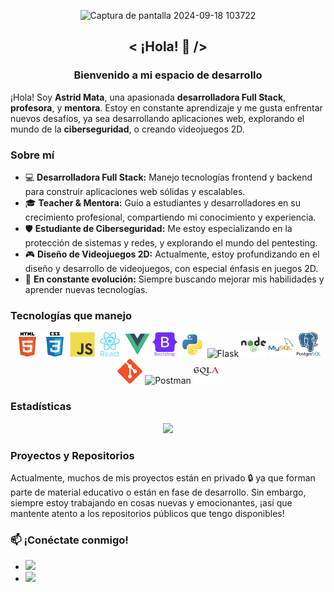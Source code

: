 
<div align="center">
 
![Captura de pantalla 2024-09-18 103722](https://github.com/user-attachments/assets/d4297273-c508-497e-9ccf-3e54a48237f1)

## < ¡Hola! 👋 />

### Bienvenido a mi espacio de desarrollo
</div>
¡Hola! Soy <strong>Astrid Mata</strong>, una apasionada <strong>desarrolladora Full Stack</strong>, <strong>profesora</strong>, y <strong>mentora</strong>. Estoy en constante aprendizaje y me gusta enfrentar nuevos desafíos, ya sea desarrollando aplicaciones web, explorando el mundo de la <strong>ciberseguridad</strong>, o creando videojuegos 2D.




### Sobre mí

- 💻 **Desarrolladora Full Stack:** Manejo tecnologías frontend y backend para construir aplicaciones web sólidas y escalables.
- 🎓 **Teacher & Mentora:** Guío a estudiantes y desarrolladores en su crecimiento profesional, compartiendo mi conocimiento y experiencia.
- 🛡️ **Estudiante de Ciberseguridad:** Me estoy especializando en la protección de sistemas y redes, y explorando el mundo del pentesting.
- 🎮 **Diseño de Videojuegos 2D:** Actualmente, estoy profundizando en el diseño y desarrollo de videojuegos, con especial énfasis en juegos 2D.
- 🌱 **En constante evolución:** Siempre buscando mejorar mis habilidades y aprender nuevas tecnologías.

### Tecnologías que manejo
<div align="center">
  <img src="https://raw.githubusercontent.com/devicons/devicon/master/icons/html5/html5-original-wordmark.svg" alt="HTML5" width="40" height="40"/>
  <img src="https://raw.githubusercontent.com/devicons/devicon/master/icons/css3/css3-original-wordmark.svg" alt="CSS3" width="40" height="40"/>
  <img src="https://raw.githubusercontent.com/devicons/devicon/master/icons/javascript/javascript-original.svg" alt="JavaScript" width="40" height="40"/>
  <img src="https://raw.githubusercontent.com/devicons/devicon/master/icons/react/react-original-wordmark.svg" alt="React" width="40" height="40"/>
  <img src="https://raw.githubusercontent.com/devicons/devicon/master/icons/vuejs/vuejs-original.svg" alt="Vue.js" width="40" height="40"/>
  <img src="https://raw.githubusercontent.com/devicons/devicon/master/icons/bootstrap/bootstrap-plain-wordmark.svg" alt="Bootstrap" width="40" height="40"/>
  <img src="https://raw.githubusercontent.com/devicons/devicon/master/icons/python/python-original.svg" alt="Python" width="40" height="40"/>
  <img src="https://www.vectorlogo.zone/logos/pocoo_flask/pocoo_flask-icon.svg" alt="Flask" width="40" height="40"/>
  <img src="https://raw.githubusercontent.com/devicons/devicon/master/icons/nodejs/nodejs-original-wordmark.svg" alt="Node.js" width="40" height="40"/>
  <img src="https://raw.githubusercontent.com/devicons/devicon/master/icons/mysql/mysql-original-wordmark.svg" alt="MySQL" width="40" height="40"/>
  <img src="https://raw.githubusercontent.com/devicons/devicon/master/icons/postgresql/postgresql-original-wordmark.svg" alt="PostgreSQL" width="40" height="40"/>
  <img src="https://raw.githubusercontent.com/devicons/devicon/master/icons/git/git-original.svg" alt="Git" width="40" height="40"/>
  <img src="https://www.vectorlogo.zone/logos/getpostman/getpostman-icon.svg" alt="Postman" width="40" height="40"/>
  <img src="https://raw.githubusercontent.com/devicons/devicon/master/icons/sqlalchemy/sqlalchemy-original.svg" alt="SQLAlchemy" width="40" height="40"/>
</div>

### Estadísticas
<div align="center">
  <img height="180em" src="https://github-readme-stats.vercel.app/api/top-langs/?username=astridmata&layout=compact&langs_count=6&theme=algolia"/>
</div>

### Proyectos y Repositorios

Actualmente, muchos de mis proyectos están en privado  🔒 ya que forman parte de material educativo o están en fase de desarrollo. Sin embargo, siempre estoy trabajando en cosas nuevas y emocionantes, ¡así que mantente atento a los repositorios públicos que tengo disponibles!

### 📫 ¡Conéctate conmigo!

- <a href="https://www.linkedin.com/in/astridmata/"><img src="https://img.shields.io/badge/linkedin-%230077B5.svg?&style=for-the-badge&logo=linkedin&logoColor=white"/></a>
- <a href="mailto:mata.astrid.01@gmail.com"><img src="https://img.shields.io/badge/gmail-%23D14836.svg?&style=for-the-badge&logo=gmail&logoColor=white"/></a>
